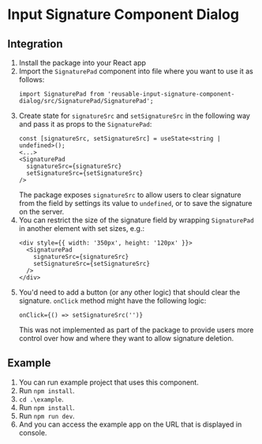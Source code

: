 # Input Signature Component Dialog

## Integration

1. Install the package into your React app
2. Import the `SignaturePad` component into file where you want to use it as follows:
    ```tsx
    import SignaturePad from 'reusable-input-signature-component-dialog/src/SignaturePad/SignaturePad';
    ```
3. Create state for `signatureSrc` and `setSignatureSrc` in the following way and pass it as props to the `SignaturePad`:
    ```tsx
    const [signatureSrc, setSignatureSrc] = useState<string | undefined>();
    <...>
    <SignaturePad
      signatureSrc={signatureSrc}
      setSignatureSrc={setSignatureSrc}
    />
    ```
    The package exposes `signatureSrc` to allow users to clear signature from the field by settings its value to `undefined`, or to save the signature on the server.
4. You can restrict the size of the signature field by wrapping `SignaturePad` in another element with set sizes, e.g.:
    ```tsx
    <div style={{ width: '350px', height: '120px' }}>
      <SignaturePad
        signatureSrc={signatureSrc}
        setSignatureSrc={setSignatureSrc}
      />
    </div>
    ```
5. You'd need to add a button (or any other logic) that should clear the signature. `onClick` method might have the following logic:
    ```tsx
    onClick={() => setSignatureSrc('')}
    ```
    This was not implemented as part of the package to provide users more control over how and where they want to allow signature deletion.

## Example

1. You can run example project that uses this component.
2. Run `npm install`.
3. `cd .\example`.
4. Run `npm install`.
5. Run `npm run dev`.
6. And you can access the example app on the URL that is displayed in console.
